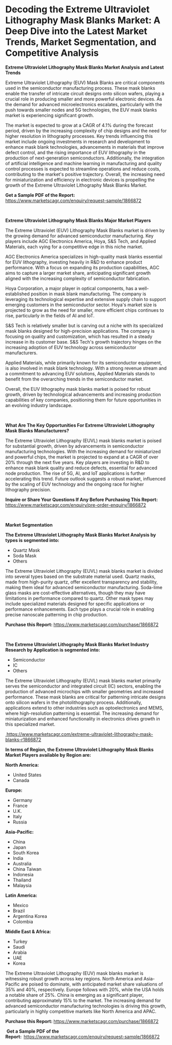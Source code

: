 <p><h1>Decoding the Extreme Ultraviolet Lithography Mask Blanks Market: A Deep Dive into the Latest Market Trends, Market Segmentation, and Competitive Analysis</h1></p><p><strong>Extreme Ultraviolet Lithography Mask Blanks Market Analysis and Latest Trends</strong></p>
<p><p>Extreme Ultraviolet Lithography (EUV) Mask Blanks are critical components used in the semiconductor manufacturing process. These mask blanks enable the transfer of intricate circuit designs onto silicon wafers, playing a crucial role in producing smaller and more powerful electronic devices. As the demand for advanced microelectronics escalates, particularly with the push towards smaller nodes and 5G technologies, the EUV mask blanks market is experiencing significant growth.</p><p>The market is expected to grow at a CAGR of 4.1% during the forecast period, driven by the increasing complexity of chip designs and the need for higher resolution in lithography processes. Key trends influencing this market include ongoing investments in research and development to enhance mask blank technologies, advancements in materials that improve defect control, and the rising importance of EUV lithography in the production of next-generation semiconductors. Additionally, the integration of artificial intelligence and machine learning in manufacturing and quality control processes is expected to streamline operations and reduce costs, contributing to the market's positive trajectory. Overall, the increasing need for miniaturization and efficiency in electronic devices is propelling the growth of the Extreme Ultraviolet Lithography Mask Blanks Market.</p></p>
<p><strong>Get a Sample PDF of the Report:&nbsp;</strong> <a href="https://www.marketscagr.com/enquiry/request-sample/1866872?utm_campaign=2476&utm_medium=2&utm_source=Github&utm_content=ia&utm_term=15042025&utm_id=extreme-ultraviolet-lithography-mask-blanks">https://www.marketscagr.com/enquiry/request-sample/1866872</a></p>
<p>&nbsp;</p>
<p><strong>Extreme Ultraviolet Lithography Mask Blanks Major Market Players</strong></p>
<p><p>The Extreme Ultraviolet (EUV) Lithography Mask Blanks market is driven by the growing demand for advanced semiconductor manufacturing. Key players include AGC Electronics America, Hoya, S&S Tech, and Applied Materials, each vying for a competitive edge in this niche market.</p><p>AGC Electronics America specializes in high-quality mask blanks essential for EUV lithography, investing heavily in R&D to enhance product performance. With a focus on expanding its production capabilities, AGC aims to capture a larger market share, anticipating significant growth aligned with the increasing complexity of semiconductor fabrication.</p><p>Hoya Corporation, a major player in optical components, has a well-established position in mask blank manufacturing. The company is leveraging its technological expertise and extensive supply chain to support emerging customers in the semiconductor sector. Hoya's market size is projected to grow as the need for smaller, more efficient chips continues to rise, particularly in the fields of AI and IoT.</p><p>S&S Tech is relatively smaller but is carving out a niche with its specialized mask blanks designed for high-precision applications. The company is focusing on quality and customization, which has resulted in a steady increase in its customer base. S&S Tech's growth trajectory hinges on the increasing adoption of EUV technology across semiconductor manufacturers.</p><p>Applied Materials, while primarily known for its semiconductor equipment, is also involved in mask blank technology. With a strong revenue stream and a commitment to advancing EUV solutions, Applied Materials stands to benefit from the overarching trends in the semiconductor market.</p><p>Overall, the EUV lithography mask blanks market is poised for robust growth, driven by technological advancements and increasing production capabilities of key companies, positioning them for future opportunities in an evolving industry landscape.</p></p>
<p>&nbsp;</p>
<p><strong>What Are The Key Opportunities For Extreme Ultraviolet Lithography Mask Blanks Manufacturers?</strong></p>
<p><p>The Extreme Ultraviolet Lithography (EUVL) mask blanks market is poised for substantial growth, driven by advancements in semiconductor manufacturing technologies. With the increasing demand for miniaturized and powerful chips, the market is projected to expand at a CAGR of over 20% through the next five years. Key players are investing in R&D to enhance mask blank quality and reduce defects, essential for advanced node production. The rise of 5G, AI, and IoT applications is further accelerating this trend. Future outlook suggests a robust market, influenced by the scaling of EUV technology and the ongoing race for higher lithography precision.</p></p>
<p><strong>Inquire or Share Your Questions If Any Before Purchasing This Report:</strong> <a href="https://www.marketscagr.com/enquiry/pre-order-enquiry/1866872?utm_campaign=2476&utm_medium=2&utm_source=Github&utm_content=ia&utm_term=15042025&utm_id=extreme-ultraviolet-lithography-mask-blanks">https://www.marketscagr.com/enquiry/pre-order-enquiry/1866872</a></p>
<p>&nbsp;</p>
<p><strong>Market Segmentation</strong></p>
<p><strong>The Extreme Ultraviolet Lithography Mask Blanks Market Analysis by types is segmented into:</strong></p>
<p><ul><li>Quartz Mask</li><li>Soda Mask</li><li>Others</li></ul></p>
<p><p>The Extreme Ultraviolet Lithography (EUVL) mask blanks market is divided into several types based on the substrate material used. Quartz masks, made from high-purity quartz, offer excellent transparency and stability, making them ideal for advanced semiconductor manufacturing. Soda-lime glass masks are cost-effective alternatives, though they may have limitations in performance compared to quartz. Other mask types may include specialized materials designed for specific applications or performance enhancements. Each type plays a crucial role in enabling precise nanoscale patterning in chip production.</p></p>
<p><strong>Purchase this Report:&nbsp;</strong><a href="https://www.marketscagr.com/purchase/1866872?utm_campaign=2476&utm_medium=2&utm_source=Github&utm_content=ia&utm_term=15042025&utm_id=extreme-ultraviolet-lithography-mask-blanks">https://www.marketscagr.com/purchase/1866872</a></p>
<p>&nbsp;</p>
<p><strong>The Extreme Ultraviolet Lithography Mask Blanks Market Industry Research by Application is segmented into:</strong></p>
<p><ul><li>Semiconductor</li><li>IC</li><li>Others</li></ul></p>
<p><p>The Extreme Ultraviolet Lithography (EUVL) mask blanks market primarily serves the semiconductor and integrated circuit (IC) sectors, enabling the production of advanced microchips with smaller geometries and increased performance. These mask blanks are critical for patterning intricate designs onto silicon wafers in the photolithography process. Additionally, applications extend to other industries such as optoelectronics and MEMS, where high-resolution patterning is essential. The increasing demand for miniaturization and enhanced functionality in electronics drives growth in this specialized market.</p></p>
<p><a href="https://www.marketscagr.com/extreme-ultraviolet-lithography-mask-blanks-r1866872?utm_campaign=2476&utm_medium=2&utm_source=Github&utm_content=ia&utm_term=15042025&utm_id=extreme-ultraviolet-lithography-mask-blanks">&nbsp;https://www.marketscagr.com/extreme-ultraviolet-lithography-mask-blanks-r1866872</a></p>
<p><strong>In terms of Region, the Extreme Ultraviolet Lithography Mask Blanks Market Players available by Region are:</strong></p>
<p>
    <p> <strong> North America: </strong>
        <ul>
            <li>United States</li>
            <li>Canada</li>
        </ul>
        </p> 
    <p> <strong> Europe: </strong>
        <ul>
            <li>Germany</li>
            <li>France</li>
            <li>U.K.</li>
            <li>Italy</li>
            <li>Russia</li>
        </ul>
        </p> 
    <p> <strong> Asia-Pacific: </strong>
        <ul>
            <li>China</li>
            <li>Japan</li>
            <li>South Korea</li>
            <li>India</li>
            <li>Australia</li>
            <li>China Taiwan</li>
            <li>Indonesia</li>
            <li>Thailand</li>
            <li>Malaysia</li>
        </ul>
        </p> 
    <p> <strong> Latin America: </strong>
        <ul>
            <li>Mexico</li>
            <li>Brazil</li>
            <li>Argentina Korea</li>
            <li>Colombia</li>
        </ul>
        </p> 
    <p> <strong> Middle East & Africa: </strong>
        <ul>
            <li>Turkey</li>
            <li>Saudi</li>
            <li>Arabia</li>
            <li>UAE</li>
            <li>Korea</li>
        </ul>
    </p>
    </p>
<p><p>The Extreme Ultraviolet Lithography (EUV) mask blanks market is witnessing robust growth across key regions. North America and Asia-Pacific are poised to dominate, with anticipated market share valuations of 35% and 40%, respectively. Europe follows with 20%, while the USA holds a notable share of 25%. China is emerging as a significant player, contributing approximately 15% to the market. The increasing demand for advanced semiconductor manufacturing technologies is driving this growth, particularly in highly competitive markets like North America and APAC.</p></p>
<p><strong>Purchase this Report: </strong><a href="https://www.marketscagr.com/purchase/1866872?utm_campaign=2476&utm_medium=2&utm_source=Github&utm_content=ia&utm_term=15042025&utm_id=extreme-ultraviolet-lithography-mask-blanks">https://www.marketscagr.com/purchase/1866872</a></p>
<p>&nbsp;<strong>Get a Sample PDF of the Report:&nbsp;&nbsp;</strong><a href="https://www.marketscagr.com/enquiry/request-sample/1866872?utm_campaign=2476&utm_medium=2&utm_source=Github&utm_content=ia&utm_term=15042025&utm_id=extreme-ultraviolet-lithography-mask-blanks">https://www.marketscagr.com/enquiry/request-sample/1866872</a></p>
<p><strong></strong></p>
<p><p></p><p></p><p></p></p>